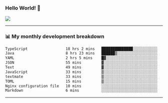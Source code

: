 ### Hello World! 👋

<a>
  <img align="center" src="https://github-readme-stats.vercel.app/api?username=megatunger&count_private=true&include_all_commits=true&bg_color=30,56CCF2,2F80ED&title_color=fff&text_color=fff" />
</a>

------
### 📊 My monthly development breakdown

<!--START_SECTION:waka-->

```txt
TypeScript                 18 hrs 2 mins   ██████████████░░░░░░░░░░░   55.45 %
Java                       8 hrs 23 mins   ██████▒░░░░░░░░░░░░░░░░░░   25.80 %
YAML                       2 hrs 5 mins    █▓░░░░░░░░░░░░░░░░░░░░░░░   06.43 %
JSON                       55 mins         ▓░░░░░░░░░░░░░░░░░░░░░░░░   02.85 %
Text                       49 mins         ▓░░░░░░░░░░░░░░░░░░░░░░░░   02.55 %
JavaScript                 33 mins         ▒░░░░░░░░░░░░░░░░░░░░░░░░   01.73 %
textmate                   33 mins         ▒░░░░░░░░░░░░░░░░░░░░░░░░   01.70 %
TOML                       15 mins         ▒░░░░░░░░░░░░░░░░░░░░░░░░   00.79 %
Nginx configuration file   10 mins         ░░░░░░░░░░░░░░░░░░░░░░░░░   00.52 %
Markdown                   6 mins          ░░░░░░░░░░░░░░░░░░░░░░░░░   00.32 %
```

<!--END_SECTION:waka-->

------
